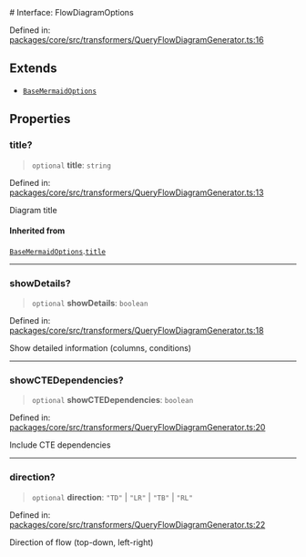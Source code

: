 <div v-pre>
# Interface: FlowDiagramOptions

Defined in: [packages/core/src/transformers/QueryFlowDiagramGenerator.ts:16](https://github.com/mk3008/rawsql-ts/blob/3b53f17d700cf976ce5c49b674a04b41eeb14c40/packages/core/src/transformers/QueryFlowDiagramGenerator.ts#L16)

## Extends

- [`BaseMermaidOptions`](BaseMermaidOptions.md)

## Properties

### title?

> `optional` **title**: `string`

Defined in: [packages/core/src/transformers/QueryFlowDiagramGenerator.ts:13](https://github.com/mk3008/rawsql-ts/blob/3b53f17d700cf976ce5c49b674a04b41eeb14c40/packages/core/src/transformers/QueryFlowDiagramGenerator.ts#L13)

Diagram title

#### Inherited from

[`BaseMermaidOptions`](BaseMermaidOptions.md).[`title`](BaseMermaidOptions.md#title)

***

### showDetails?

> `optional` **showDetails**: `boolean`

Defined in: [packages/core/src/transformers/QueryFlowDiagramGenerator.ts:18](https://github.com/mk3008/rawsql-ts/blob/3b53f17d700cf976ce5c49b674a04b41eeb14c40/packages/core/src/transformers/QueryFlowDiagramGenerator.ts#L18)

Show detailed information (columns, conditions)

***

### showCTEDependencies?

> `optional` **showCTEDependencies**: `boolean`

Defined in: [packages/core/src/transformers/QueryFlowDiagramGenerator.ts:20](https://github.com/mk3008/rawsql-ts/blob/3b53f17d700cf976ce5c49b674a04b41eeb14c40/packages/core/src/transformers/QueryFlowDiagramGenerator.ts#L20)

Include CTE dependencies

***

### direction?

> `optional` **direction**: `"TD"` \| `"LR"` \| `"TB"` \| `"RL"`

Defined in: [packages/core/src/transformers/QueryFlowDiagramGenerator.ts:22](https://github.com/mk3008/rawsql-ts/blob/3b53f17d700cf976ce5c49b674a04b41eeb14c40/packages/core/src/transformers/QueryFlowDiagramGenerator.ts#L22)

Direction of flow (top-down, left-right)
</div>
